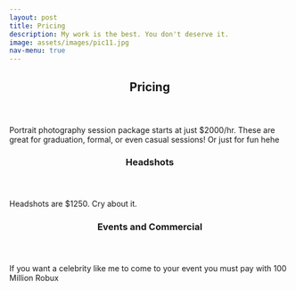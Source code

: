 ```yaml
---
layout: post
title: Pricing
description: My work is the best. You don't deserve it.
image: assets/images/pic11.jpg
nav-menu: true
---
```


<!-- Main -->
<div id="main">

<!-- One -->
<section id="one">
	<div class="inner">
		<header class="major">
			<h2>Pricing</h2>
		</header>
		<p>Portrait photography session package starts at just $2000/hr. These are great for graduation, formal, or even casual sessions! Or just for fun hehe</p>
	</div>
</section>

<!-- Two -->
<section id="two" class="spotlights">
	<section>
		<div class="content">
			<div class="inner">
				<header class="major">
					<h3>Headshots</h3>
				</header>
				<p>Headshots are $1250. Cry about it.</p>
			</div>
		</div>
	</section>
	<section>
		<div class="content">
			<div class="inner">
				<header class="major">
					<h3>Events and Commercial</h3>
				</header>
				<p>If you want a celebrity like me to come to your event you must pay with 100 Million Robux</p>
			</div>
		</div>
	</section>
</section>
</div>